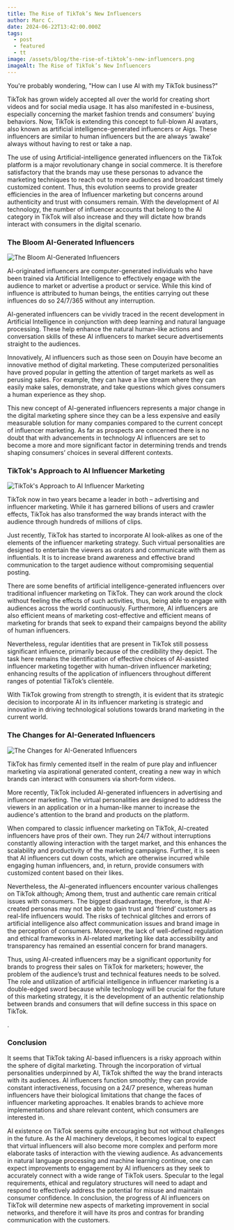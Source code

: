 ```yaml
---
title: The Rise of TikTok’s New Influencers
author: Marc C.
date: 2024-06-22T13:42:00.000Z
tags:
  - post
  - featured
  - tt
image: /assets/blog/the-rise-of-tiktok’s-new-influencers.png
imageAlt: The Rise of TikTok’s New Influencers
---
```

You're probably wondering, "How can I use AI with my TikTok business?"

TikTok has grown widely accepted all over the world for creating short videos and for social media usage. It has also manifested in e-business, especially concerning the market fashion trends and consumers’ buying behaviors. Now, TikTok is extending this concept to full-blown AI avatars, also known as artificial intelligence-generated influencers or Aigs. These influencers are similar to human influencers but the are always ‘awake’ always without having to rest or take a nap.

The use of using Artificial-intelligence generated influencers on the TikTok platform is a major revolutionary change in social commerce. It is therefore satisfactory that the brands may use these personas to advance the marketing techniques to reach out to more audiences and broadcast timely customized content. Thus, this evolution seems to provide greater efficiencies in the area of Influencer marketing but concerns around authenticity and trust with consumers remain. With the development of AI technology, the number of influencer accounts that belong to the AI category in TikTok will also increase and they will dictate how brands interact with consumers in the digital scenario.



### The Bloom AI-Generated Influencers

![The Bloom AI-Generated Influencers](/assets/blog/bloom-of-ai-influencers.png)

AI-originated influencers are computer-generated individuals who have been trained via Artificial Intelligence to effectively engage with the audience to market or advertise a product or service. While this kind of influence is attributed to human beings, the entities carrying out these influences do so 24/7/365 without any interruption.



AI-generated influencers can be vividly traced in the recent development in Artificial Intelligence in conjunction with deep learning and natural language processing. These help enhance the natural human-like actions and conversation skills of these AI influencers to market secure advertisements straight to the audiences.



Innovatively, AI influencers such as those seen on Douyin have become an innovative method of digital marketing. These computerized personalities have proved popular in getting the attention of target markets as well as perusing sales. For example, they can have a live stream where they can easily make sales, demonstrate, and take questions which gives consumers a human experience as they shop.



This new concept of AI-generated influencers represents a major change in the digital marketing sphere since they can be a less expensive and easily measurable solution for many companies compared to the current concept of influencer marketing. As far as prospects are concerned there is no doubt that with advancements in technology AI influencers are set to become a more and more significant factor in determining trends and trends shaping consumers’ choices in several different contexts.





### TikTok's Approach to AI Influencer Marketing

![TikTok's Approach to AI Influencer Marketing](/assets/blog/tiktok-s-approach-to-ai-marketing.png)

TikTok now in two years became a leader in both – advertising and influencer marketing. While it has garnered billions of users and crawler effects, TikTok has also transformed the way brands interact with the audience through hundreds of millions of clips.



Just recently, TikTok has started to incorporate AI look-alikes as one of the elements of the influencer marketing strategy. Such virtual personalities are designed to entertain the viewers as orators and communicate with them as influentials. It is to increase brand awareness and effective brand communication to the target audience without compromising sequential posting.



There are some benefits of artificial intelligence-generated influencers over traditional influencer marketing on TikTok. They can work around the clock without feeling the effects of such activities, thus, being able to engage with audiences across the world continuously. Furthermore, AI influencers are also efficient means of marketing cost-effective and efficient means of marketing for brands that seek to expand their campaigns beyond the ability of human influencers.



Nevertheless, regular identities that are present in TikTok still possess significant influence, primarily because of the credibility they depict. The task here remains the identification of effective choices of AI-assisted influencer marketing together with human-driven influencer marketing; enhancing results of the application of influencers throughout different ranges of potential TikTok’s clientèle.



With TikTok growing from strength to strength, it is evident that its strategic decision to incorporate AI in its influencer marketing is strategic and innovative in driving technological solutions towards brand marketing in the current world.





### The Changes for AI-Generated Influencers 

![The Changes for AI-Generated Influencers ](/assets/blog/new-way-of-ai-generations.png)

TikTok has firmly cemented itself in the realm of pure play and influencer marketing via aspirational generated content, creating a new way in which brands can interact with consumers via short-form videos.



More recently, TikTok included AI-generated influencers in advertising and influencer marketing. The virtual personalities are designed to address the viewers in an application or in a human-like manner to increase the audience's attention to the brand and products on the platform.



When compared to classic influencer marketing on TikTok, AI-created influencers have pros of their own. They run 24/7 without interruptions constantly allowing interaction with the target market, and this enhances the scalability and productivity of the marketing campaigns. Further, it is seen that AI influencers cut down costs, which are otherwise incurred while engaging human influencers, and, in return, provide consumers with customized content based on their likes.



Nevertheless, the AI-generated influencers encounter various challenges on TikTok although; Among them, trust and authentic care remain critical issues with consumers. The biggest disadvantage, therefore, is that AI-created personas may not be able to gain trust and ‘friend’ customers as real-life influencers would. The risks of technical glitches and errors of artificial intelligence also affect communication issues and brand image in the perception of consumers. Moreover, the lack of well-defined regulation and ethical frameworks in AI-related marketing like data accessibility and transparency has remained an essential concern for brand managers.



Thus, using AI-created influencers may be a significant opportunity for brands to progress their sales on TikTok for marketers; however, the problem of the audience’s trust and technical features needs to be solved. The role and utilization of artificial intelligence in influencer marketing is a double-edged sword because while technology will be crucial for the future of this marketing strategy, it is the development of an authentic relationship between brands and consumers that will define success in this space on TikTok.



.



### Conclusion

It seems that TikTok taking AI-based influencers is a risky approach within the sphere of digital marketing. Through the incorporation of virtual personalities underpinned by AI, TikTok shifted the way the brand interacts with its audiences. AI influencers function smoothly; they can provide constant interactiveness, focusing on a 24/7 presence, whereas human influencers have their biological limitations that change the faces of influencer marketing approaches. It enables brands to achieve more implementations and share relevant content, which consumers are interested in.



 AI existence on TikTok seems quite encouraging but not without challenges in the future. As the AI machinery develops, it becomes logical to expect that virtual influencers will also become more complex and perform more elaborate tasks of interaction with the viewing audience. As advancements in natural language processing and machine learning continue, one can expect improvements to engagement by AI influencers as they seek to accurately connect with a wide range of TikTok users. Specular to the legal requirements, ethical and regulatory structures will need to adapt and respond to effectively address the potential for misuse and maintain consumer confidence. In conclusion, the progress of AI influencers on TikTok will determine new aspects of marketing improvement in social networks, and therefore it will have its pros and contras for branding communication with the customers.
